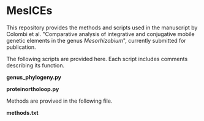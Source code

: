# MesICEs

This repository provides the methods and scripts used in the manuscript by Colombi et al. "Comparative analysis of integrative and conjugative mobile genetic elements in the genus _Mesorhizobium_", currently submitted for publication.



The following scripts are provided here. Each script includes comments describing its function.

**genus_phylogeny.py**

**proteinortholoop.py**

Methods are provived in the following file.

**methods.txt**
